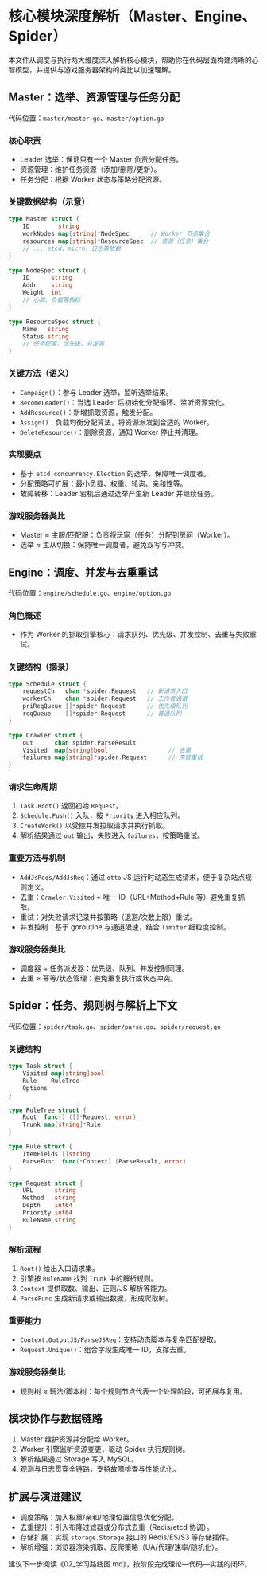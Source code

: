 # 核心模块深度解析（Master、Engine、Spider）

本文件从调度与执行两大维度深入解析核心模块，帮助你在代码层面构建清晰的心智模型，并提供与游戏服务器架构的类比以加速理解。

## Master：选举、资源管理与任务分配

代码位置：`master/master.go`、`master/option.go`

### 核心职责
- Leader 选举：保证只有一个 Master 负责分配任务。
- 资源管理：维护任务资源（添加/删除/更新）。
- 任务分配：根据 Worker 状态与策略分配资源。

### 关键数据结构（示意）
```go
type Master struct {
    ID        string
    workNodes map[string]*NodeSpec      // Worker 节点集合
    resources map[string]*ResourceSpec  // 资源（任务）集合
    // ... etcd、micro、日志等依赖
}

type NodeSpec struct {
    ID      string
    Addr    string
    Weight  int
    // 心跳、负载等指标
}

type ResourceSpec struct {
    Name   string
    Status string
    // 任务配置、优先级、并发等
}
```

### 关键方法（语义）
- `Campaign()`：参与 Leader 选举，监听选举结果。
- `BecomeLeader()`：当选 Leader 后初始化分配循环、监听资源变化。
- `AddResource()`：新增抓取资源，触发分配。
- `Assign()`：负载均衡分配算法，将资源派发到合适的 Worker。
- `DeleteResource()`：删除资源，通知 Worker 停止并清理。

### 实现要点
- 基于 `etcd concurrency.Election` 的选举，保障唯一调度者。
- 分配策略可扩展：最小负载、权重、轮询、亲和性等。
- 故障转移：Leader 宕机后通过选举产生新 Leader 并继续任务。

### 游戏服务器类比
- Master ≈ 主服/匹配服：负责将玩家（任务）分配到房间（Worker）。
- 选举 ≈ 主从切换：保持唯一调度者，避免双写与冲突。

## Engine：调度、并发与去重重试

代码位置：`engine/schedule.go`、`engine/option.go`

### 角色概述
- 作为 Worker 的抓取引擎核心：请求队列、优先级、并发控制、去重与失败重试。

### 关键结构（摘录）
```go
type Schedule struct {
    requestCh   chan *spider.Request   // 新请求入口
    workerCh    chan *spider.Request   // 工作者通道
    priReqQueue []*spider.Request      // 优先级队列
    reqQueue    []*spider.Request      // 普通队列
}

type Crawler struct {
    out      chan spider.ParseResult
    Visited  map[string]bool                 // 去重
    failures map[string]*spider.Request      // 失败重试
}
```

### 请求生命周期
1. `Task.Root()` 返回初始 `Request`。
2. `Schedule.Push()` 入队，按 `Priority` 进入相应队列。
3. `CreateWork()` 以受控并发拉取请求并执行抓取。
4. 解析结果通过 `out` 输出，失败进入 `failures`，按策略重试。

### 重要方法与机制
- `AddJsReqs/AddJsReq`：通过 `otto` JS 运行时动态生成请求，便于复杂站点规则定义。
- 去重：`Crawler.Visited` + 唯一 ID（URL+Method+Rule 等）避免重复抓取。
- 重试：对失败请求记录并按策略（退避/次数上限）重试。
- 并发控制：基于 goroutine 与通道限速，结合 `limiter` 细粒度控制。

### 游戏服务器类比
- 调度器 ≈ 任务派发器：优先级、队列、并发控制同理。
- 去重 ≈ 幂等/状态管理：避免重复执行或状态冲突。

## Spider：任务、规则树与解析上下文

代码位置：`spider/task.go`、`spider/parse.go`、`spider/request.go`

### 关键结构
```go
type Task struct {
    Visited map[string]bool
    Rule    RuleTree
    Options
}

type RuleTree struct {
    Root  func() ([]*Request, error)
    Trunk map[string]*Rule
}

type Rule struct {
    ItemFields []string
    ParseFunc  func(*Context) (ParseResult, error)
}

type Request struct {
    URL      string
    Method   string
    Depth    int64
    Priority int64
    RuleName string
}
```

### 解析流程
1. `Root()` 给出入口请求集。
2. 引擎按 `RuleName` 找到 `Trunk` 中的解析规则。
3. `Context` 提供取数、输出、正则/JS 解析等能力。
4. `ParseFunc` 生成新请求或输出数据，形成爬取树。

### 重要能力
- `Context.OutputJS/ParseJSReg`：支持动态脚本与复杂匹配提取。
- `Request.Unique()`：组合字段生成唯一 ID，支撑去重。

### 游戏服务器类比
- 规则树 ≈ 玩法/脚本树：每个规则节点代表一个处理阶段，可拓展与复用。

## 模块协作与数据链路
1. Master 维护资源并分配给 Worker。
2. Worker 引擎监听资源变更，驱动 Spider 执行规则树。
3. 解析结果通过 Storage 写入 MySQL。
4. 观测与日志贯穿全链路，支持故障排查与性能优化。

## 扩展与演进建议
- 调度策略：加入权重/亲和/地理位置信息优化分配。
- 去重提升：引入布隆过滤器或分布式去重（Redis/etcd 协调）。
- 存储扩展：实现 `storage.Storage` 接口的 Redis/ES/S3 等存储插件。
- 解析增强：浏览器渲染抓取、反爬策略（UA/代理/速率/随机化）。

建议下一步阅读《02_学习路线图.md》，按阶段完成理论—代码—实践的闭环。
